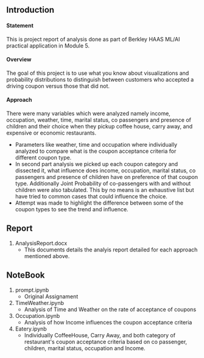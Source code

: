 ## Introduction
#### Statement
This is project report of analysis done as part of Berkley HAAS ML/AI practical application in Module 5. 

#### Overview
The goal of this project is to use what you know about visualizations and probability distributions to distinguish between customers who accepted a driving coupon versus those that did not.

#### Approach 
There were many variables which were analyzed namely income, occupation, weather, time, marital status, co passengers and presence of children and their choice when they pickup coffee house,  carry away, and expensive or economic restaurants. 
-	Parameters like weather, time and occupation where individually analyzed to compare what is the coupon acceptance criteria for different coupon type.
-	In second part  analysis we picked up each coupon category and dissected it, what influence does income, occupation, marital status, co passengers and presence of children have on preference of that coupon type. Additionally Joint Probability of co-passengers with and without children were also tabulated. 
    This by no means is an exhaustive list but have tried to common cases that could influence the choice.
-	Attempt was made to highlight the difference between some of the coupon types to see the trend and influence.

## Report
1. AnalysisReport.docx
   - This documents details the analyis report detailed for each approach mentioned above.  

## NoteBook 
1. prompt.ipynb
   - Original Assignament
2. TimeWeather.ipynb
   - Analysis of Time and Weather on the rate of acceptance of coupons
3. Occupation.ipynb
   - Analysis of how Income influences the coupon acceptance criteria
4. Eatery.ipynb
   - Individually CoffeeHouse, Carry Away, and both category of restaurant's coupon acceptance criteria based on co passenger, children, marital status, occupation and Income.

